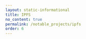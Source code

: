 ```yaml
---
layout: static-informational
title: IPFS
no_content: true
permalink: /notable_projects/ipfs
order: 6
---
```

